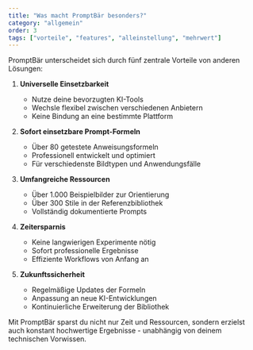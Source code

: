 ```yaml
---
title: "Was macht PromptBär besonders?"
category: "allgemein"
order: 3
tags: ["vorteile", "features", "alleinstellung", "mehrwert"]
---
```


PromptBär unterscheidet sich durch fünf zentrale Vorteile von anderen Lösungen:

1. **Universelle Einsetzbarkeit**
   - Nutze deine bevorzugten KI-Tools
   - Wechsle flexibel zwischen verschiedenen Anbietern
   - Keine Bindung an eine bestimmte Plattform

2. **Sofort einsetzbare Prompt-Formeln**
   - Über 80 getestete Anweisungsformeln
   - Professionell entwickelt und optimiert
   - Für verschiedenste Bildtypen und Anwendungsfälle

3. **Umfangreiche Ressourcen**
   - Über 1.000 Beispielbilder zur Orientierung
   - Über 300 Stile in der Referenzbibliothek
   - Vollständig dokumentierte Prompts

4. **Zeitersparnis**
   - Keine langwierigen Experimente nötig
   - Sofort professionelle Ergebnisse
   - Effiziente Workflows von Anfang an

5. **Zukunftssicherheit**
   - Regelmäßige Updates der Formeln
   - Anpassung an neue KI-Entwicklungen
   - Kontinuierliche Erweiterung der Bibliothek

Mit PromptBär sparst du nicht nur Zeit und Ressourcen, sondern erzielst auch konstant hochwertige Ergebnisse - unabhängig von deinem technischen Vorwissen.
